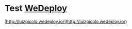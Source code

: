 # Test [WeDeploy](http://www.wedeploy.com)

[http://luizpicolo.wedeploy.io/](http://luizpicolo.wedeploy.io/)
